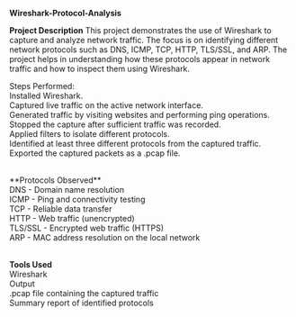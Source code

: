 **Wireshark-Protocol-Analysis**
<br>

**Project Description**
This project demonstrates the use of Wireshark to capture and analyze network traffic. The focus is on identifying different network protocols such as DNS, ICMP, TCP, HTTP, TLS/SSL, and ARP. The project helps in understanding how these protocols appear in network traffic and how to inspect them using Wireshark.
<br>

Steps Performed: <br>
Installed Wireshark. 
<br>
Captured live traffic on the active network interface. 
<br>
Generated traffic by visiting websites and performing ping operations. 
<br>
Stopped the capture after sufficient traffic was recorded. 
<br>
Applied filters to isolate different protocols. 
<br>
Identified at least three different protocols from the captured traffic. 
<br>
Exported the captured packets as a .pcap file. 
<br>


<br>
**Protocols Observed**
<br>
DNS - Domain name resolution
<br>
ICMP - Ping and connectivity testing
<br>
TCP - Reliable data transfer
<br>
HTTP - Web traffic (unencrypted)
<br>
TLS/SSL - Encrypted web traffic (HTTPS)
<br>
ARP - MAC address resolution on the local network


<br>

<br>




**Tools Used** 
<br>
Wireshark
<br>
Output
<br>
.pcap file containing the captured traffic
<br>
Summary report of identified protocols

